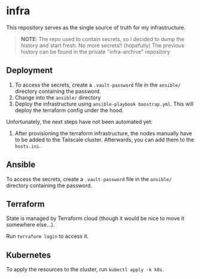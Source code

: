 # infra

This repository serves as the single source of truth for my infrastructure.

> **NOTE**: The repo used to contain secrets, so I decided to dump the history
and start fresh. No more secrets!! (hopefully) The previous history can be found
in the private "infra-archive" repository

## Deployment

1. To access the secrets, create a `.vault-password` file in the `ansible/`
directory containing the password.
2. Change into the `ansible/` directory
3. Deploy the infrastructure using `ansible-playbook boostrap.yml`. This will
deploy the terraform config under the hood.

Unfortunately, the next steps have not been automated yet:

1. After provisioning the terraform infrastructure, the nodes manually have to
be added to the Tailscale cluster. Afterwards, you can add them to the `hosts.ini`.

## Ansible

To access the secrets, create a `.vault-password` file in the `ansible/`
directory containing the password.

## Terraform

State is managed by Terraform cloud (though it would be nice to move it somewhere else...).

Run `terraform login` to access it.

## Kubernetes

To apply the resources to the cluster, run `kubectl apply -k k8s`.